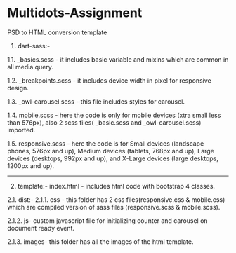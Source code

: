 # Multidots-Assignment
PSD to HTML conversion template
1. dart-sass:-

1.1. _basics.scss - it includes basic variable and mixins which are common in all media query.

1.2. _breakpoints.scss - it includes device width in pixel for responsive design.

1.3. _owl-carousel.scss - this file includes styles for carousel.

1.4. mobile.scss - here the code is only for mobile devices (xtra small less than 576px), also 2 scss files( _basic.scss and _owl-carousel.scss) imported.

1.5. responsive.scss - here the code is for Small devices (landscape phones, 576px and up), Medium devices (tablets, 768px and up), Large devices (desktops, 992px and up), and X-Large devices (large desktops, 1200px and up).

---------------------------------------------------------

2. template:-
index.html - includes html code with bootstrap 4 classes.

2.1. dist:-
2.1.1. css - 
this folder has 2 css files(responsive.css & mobile.css) which are compiled version of sass files (responsive.scss & mobile.scss).

2.1.2. js- 
custom javascript file for initializing counter and carousel on document ready event.

2.1.3. images-
this folder has all the images of the html template.


